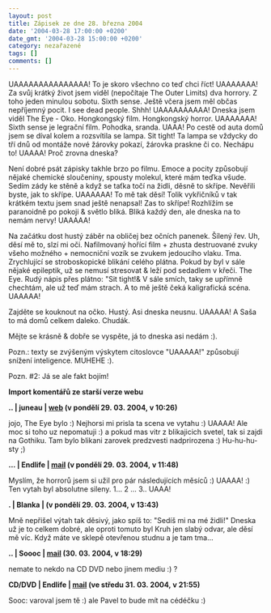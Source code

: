 ```yaml
---
layout: post
title: Zápisek ze dne 28. března 2004
date: '2004-03-28 17:00:00 +0200'
date_gmt: '2004-03-28 15:00:00 +0200'
category: nezařazené
tags: []
comments: []
---
```

<p>UAAAAAAAAAAAAAAA! To je skoro všechno co teď chci říct! UAAAAAAA! Za svůj krátký  život jsem viděl (nepočítaje The Outer Limits) dva horrory. Z toho jeden minulou  sobotu. Sixth sense. Ještě včera jsem měl občas nepříjemný pocit. I see dead people. Shhh!  UAAAAAAAAAA! Dneska jsem viděl The Eye - Oko. Hongkongský film. Hongkongský horror. UAAAAAAA!  Sixth sense je legrační film. Pohodka, sranda. UAAA! Po cestě od auta domů jsem  se díval kolem a rozsvítila se lampa. Sit tight! Ta lampa se vždycky do tří dnů  od montáže nové žárovky pokazí, žárovka praskne či co. Nechápu to! UAAAA! Proč zrovna  dneska?</p>
<p>Není dobré psát zápisky takhle brzo po filmu. Emoce a pocity způsobují nějaké  chemické sloučeniny, spousty molekul, které mám teďka všude. Sedím zády ke stěně a když  se taťka točí na židli, děsně to skřípe. Nevěřili byste, jak to skřípe. UAAAAAA!  To mě tak děsí! Tolik vykřičníků v tak krátkém textu jsem snad ještě nenapsal!  Zas to skřípe! Rozhlížím se paranoidně po pokoji &amp; světlo bliká. Bliká každý den,  ale dneska na to nemám nervy! UAAAAA!</p>
<p>Na začátku dost hustý záběr na obličej bez očních panenek. Šílený řev. Uh, děsí mě  to, slzí mi oči. Nafilmovaný hořící film + zhusta destruované zvuky všeho možného +  nemocniční vozík se zvukem jedoucího vlaku. Tma. Zrychlující se stroboskopické blikání  celého plátna. Pokud by byl v sále nějaké epileptik, už se nemusí stresovat &amp;  leží pod sedadlem v křeči. The Eye. Rudý nápis přes plátno: &quot;Sit tight!&amp;  V sále smích, taky se upřímně chechtám, ale už teď mám strach. A to mě ještě  čeká kaligrafická scéna. UAAAAA!</p>
<p>Zajděte se kouknout na očko. Hustý. Asi dneska neusnu. UAAAAA! A Saša to má domů  celkem daleko. Chudák.</p>
<p>Mějte se krásně &amp; dobře se vyspěte, já to dneska asi nedám :).</p>
<p>Pozn.: texty se zvýšeným výskytem citoslovce &quot;UAAAAA!&quot; způsobují snížení  inteligence. MUHEHE :).</p>
<p>Pozn. #2: Já se ale fakt bojím!</p>
<div class="import-komentaru">
<p><strong>Import komentářů ze starší verze webu</strong></p>
<div class="comment">
<p style="font-weight:bold"><span class="compredmet">..</span> | <span class="comname">juneau</span> |  <a href="http://juneau.wz.cz">web</a> (v&nbsp;pondělí&nbsp;29.&nbsp;03.&nbsp;2004,&nbsp;v&nbsp;10:26)</p>
<p>jojo, The Eye bylo :) Nejhorsi mi prisla ta scena ve vytahu :) UAAAA! Ale moc si toho uz nepomatuji :) a pokud mas vitr z blikajicich svetel, tak si zajdi na Gothiku. Tam bylo blikani zarovek predzvesti nadprirozena :) Hu-hu-hu-sty ;) </p>
</div>
<div class="comment">
<p style="font-weight:bold"><span class="compredmet">...</span> | <span class="comname">Endlife</span> |  <a href="mailto:jan.martinek@post.cz">mail</a> (v&nbsp;pondělí&nbsp;29.&nbsp;03.&nbsp;2004,&nbsp;v&nbsp;11:48)</p>
<p>Myslím, že horrorů jsem si užil pro pár následujících měsíců :) UAAAA! :) Ten vytah byl absolutne sileny. 1... 2 ... 3.. UAAA! </p>
</div>
<div class="comment">
<p style="font-weight:bold"><span class="compredmet">.</span> | <span class="comname">Blanka</span> | (v&nbsp;pondělí&nbsp;29.&nbsp;03.&nbsp;2004,&nbsp;v&nbsp;13:43)</p>
<p>Mně nepřišel výtah tak děsivý, jako spíš to: &quot;Sedíš mi na mé židli!&quot; Dneska už je to celkem dobré, ale oproti tomuto byl Kruh jen slabý odvar, ale děsí mě víc. Když máte ve sklepě otevřenou studnu a je tam tma... </p>
</div>
<div class="comment">
<p style="font-weight:bold"><span class="compredmet">..</span> | <span class="comname">Soooc</span> |  <a href="mailto:xsoc@post.cz">mail</a> (30.&nbsp;03.&nbsp;2004,&nbsp;v&nbsp;18:29)</p>
<p>nemate to nekdo na CD DVD nebo jinem mediu :) ? </p>
</div>
<div class="comment">
<p style="font-weight:bold"><span class="compredmet">CD/DVD</span> | <span class="comname">Endlife</span> |  <a href="mailto:jan.martinek">mail</a> (ve&nbsp;středu&nbsp;31.&nbsp;03.&nbsp;2004,&nbsp;v&nbsp;21:55)</p>
<p>Sooc: varoval jsem tě :) ale Pavel to bude mít na cédéčku :) </p>
</div>
</div>
